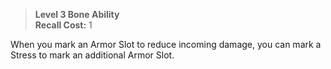 > **Level 3 Bone Ability**  
> **Recall Cost:** 1

When you mark an Armor Slot to reduce incoming damage, you can mark a Stress to mark an additional Armor Slot.
